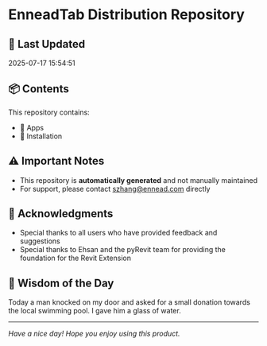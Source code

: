 # EnneadTab Distribution Repository

## 📅 Last Updated
2025-07-17 15:54:51



## 📦 Contents
This repository contains:
- 📂 Apps
- 📂 Installation

## ⚠️ Important Notes
- This repository is **automatically generated** and not manually maintained
- For support, please contact szhang@ennead.com directly

## 🙏 Acknowledgments
- Special thanks to all users who have provided feedback and suggestions
- Special thanks to Ehsan and the pyRevit team for providing the foundation for the Revit Extension

## 💭 Wisdom of the Day
Today a man knocked on my door and asked for a small donation towards the local swimming pool. I gave him a glass of water.

---
*Have a nice day! Hope you enjoy using this product.*
